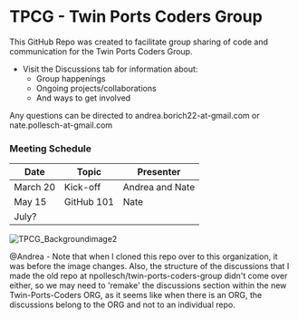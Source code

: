 # TPCG - Twin Ports Coders Group
This GitHub Repo was created to facilitate group sharing of code and communication for the Twin Ports Coders Group.

+ Visit the Discussions tab for information about:
  + Group happenings
  + Ongoing projects/collaborations
  + And ways to get involved

Any questions can be directed to andrea.borich22-at-gmail.com or nate.pollesch-at-gmail.com

### Meeting Schedule
| Date | Topic | Presenter |
|---|---|---|
|March 20|Kick-off|Andrea and Nate|
|May 15|GitHub 101|Nate|
|July?| | |

![TPCG_Backgroundimage2](https://github.com/user-attachments/assets/1f6ff3a9-86eb-4c17-afa9-7651b9e04eb3)

@Andrea - Note that when I cloned this repo over to this organization, it was before the image changes.  Also, the structure of the discussions that I made the old repo at npollesch/twin-ports-coders-group didn't come over either, so we may need to 'remake' the discussions section within the new Twin-Ports-Coders ORG, as it seems like when there is an ORG, the discussions belong to the ORG and not to an individual repo. 


